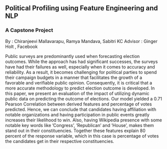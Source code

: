 

## Political Profiling using Feature Engineering and NLP

###                                                  A Capstone Project

By 		: Chiranjeevi Mallavarapu, Ramya Mandava, Sabitri KC
Advisor : Ginger Holt , Facebook


Public surveys are predominantly used when forecasting election outcomes.
While the approach has had significant successes, the surveys have had
their failures as well, especially when it comes to accuracy and reliability. As a
result, it becomes challenging for political parties to spend their campaign budgets
in a manner that facilitates the growth of a favorable and verifiable public
opinion. Consequently, it is critical that a more accurate methodology to predict
election outcome is developed. In this paper, we present an evaluation of the impact
of utilizing dynamic public data on predicting the outcome of elections. Our
model yielded a 0.71 Pearson Correlation between derived features and percentage
of votes predicted. Hence, we can conclude that candidates having affiliation
with notable organizations and having participation in public events greatly increases
their likelihood to win. Also, having Wikipedia presence with some notable
key words like ’Congress’, ’Republican’ and ’House’, makes them stand
out in their constituencies. Together these features explain 80 percent of the response
variable, which in this case is percentage of votes the candidates get in
their respective constituencies.